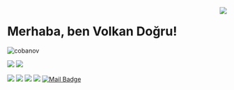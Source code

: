 <img align='right' src="https://github-readme-stats.vercel.app/api?username=cobanov&show_icons=true">

# Merhaba, ben Volkan Doğru! 
<p align="left"> <img src="https://komarev.com/ghpvc/?username=cobanov" alt="cobanov" /> </p>

[![](https://img.shields.io/twitter/follow/mertcobanov?style=social)](https://www.twitter.com/mertcobanov)
[![](https://img.shields.io/github/followers/volkandogru1?style=social)](https://www.github.com/volkandogru1)



[![](https://img.shields.io/badge/twitter-%231DA1F2.svg?&style=for-the-badge&logo=twitter&logoColor=white)](https://www.twitter.com/1volkandogru)
[![](https://img.shields.io/badge/linkedin-%230077B5.svg?&style=for-the-badge&logo=linkedin&logoColor=white)](https://www.linkedin.com/in/volkandogru1/)
[![](https://img.shields.io/badge/medium-%2312100E.svg?&style=for-the-badge&logo=medium&logoColor=white)](https://medium.com/@vvvolkan25)
[![](https://img.shields.io/badge/instagram-%23E4405F.svg?&style=for-the-badge&logo=instagram&logoColor=white)](https://instagram.com/1volkandogru)
[![Mail Badge](https://img.shields.io/badge/mertcobanov@gmail.com-c14438?style=for-the-badge&logo=Gmail&logoColor=white&link=mailto:volkandogru11@gmail.com)](mailto:volkandogru11@gmail.com)


